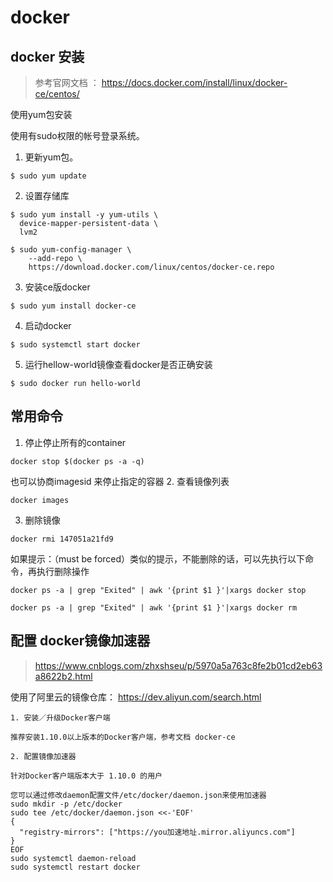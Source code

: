 # docker

## docker 安装
> 参考官网文档 ： https://docs.docker.com/install/linux/docker-ce/centos/

使用yum包安装

使用有sudo权限的帐号登录系统。


1. 更新yum包。
  ```
  $ sudo yum update
  ```
2. 设置存储库

  ```
  $ sudo yum install -y yum-utils \
    device-mapper-persistent-data \
    lvm2

  $ sudo yum-config-manager \
      --add-repo \
      https://download.docker.com/linux/centos/docker-ce.repo
  ```

3. 安装ce版docker

  ```
  $ sudo yum install docker-ce
  ```
4. 启动docker

  ```
  $ sudo systemctl start docker
  ```
5. 运行hellow-world镜像查看docker是否正确安装

  ```
  $ sudo docker run hello-world
  ```

## 常用命令
1. 停止停止所有的container

  ```
  docker stop $(docker ps -a -q)
  ```
  也可以协商imagesid 来停止指定的容器
2. 查看镜像列表
  ```
  docker images
  ```
3. 删除镜像

  ```
  docker rmi 147051a21fd9
  ```

  如果提示：（must be forced）类似的提示，不能删除的话，可以先执行以下命令，再执行删除操作
  ```
  docker ps -a | grep "Exited" | awk '{print $1 }'|xargs docker stop

  docker ps -a | grep "Exited" | awk '{print $1 }'|xargs docker rm
  ```

## 配置 docker镜像加速器

> https://www.cnblogs.com/zhxshseu/p/5970a5a763c8fe2b01cd2eb63a8622b2.html

使用了阿里云的镜像仓库： https://dev.aliyun.com/search.html

```
1. 安装／升级Docker客户端

推荐安装1.10.0以上版本的Docker客户端，参考文档 docker-ce

2. 配置镜像加速器

针对Docker客户端版本大于 1.10.0 的用户

您可以通过修改daemon配置文件/etc/docker/daemon.json来使用加速器
sudo mkdir -p /etc/docker
sudo tee /etc/docker/daemon.json <<-'EOF'
{
  "registry-mirrors": ["https://you加速地址.mirror.aliyuncs.com"]
}
EOF
sudo systemctl daemon-reload
sudo systemctl restart docker
```
